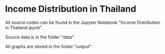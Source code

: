 # Income Distribution in Thailand

All source codes can be found in the Jupyter Notebook "Income Distribution in Thailand.ipynb".

Source data is in the folder "data".

All graphs are stored in the folder "output".
